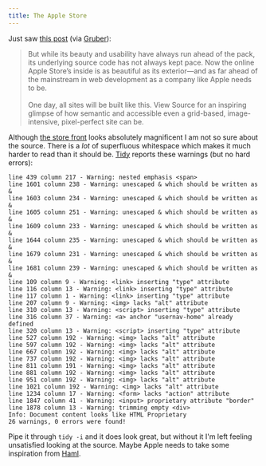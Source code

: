 ```yaml
---
title: The Apple Store
---
```


Just saw [this post](http://www.zeldman.com/2007/09/27/something-new-at-apple-store/) (via [Gruber](http://daringfireball.net/)):

> But while its beauty and usability have always run ahead of the pack, its underlying source code has not always kept pace. Now the online Apple Store’s inside is as beautiful as its exterior—and as far ahead of the mainstream in web development as a company like Apple needs to be.\
> \
> One day, all sites will be built like this. View Source for an inspiring glimpse of how semantic and accessible even a grid-based, image-intensive, pixel-perfect site can be.

Although [the store front](http://store.apple.com/) looks absolutely magnificent I am not so sure about the source. There is a *lot* of superfluous whitespace which makes it much harder to read than it should be. [Tidy](http://www.wincent.com/knowledge-base/Tidy) reports these warnings (but no hard errors):

    line 439 column 217 - Warning: nested emphasis <span>
    line 1601 column 238 - Warning: unescaped & which should be written as &
    line 1603 column 234 - Warning: unescaped & which should be written as &
    line 1605 column 251 - Warning: unescaped & which should be written as &
    line 1609 column 233 - Warning: unescaped & which should be written as &
    line 1644 column 235 - Warning: unescaped & which should be written as &
    line 1679 column 231 - Warning: unescaped & which should be written as &
    line 1681 column 239 - Warning: unescaped & which should be written as &
    line 109 column 9 - Warning: <link> inserting "type" attribute
    line 116 column 13 - Warning: <link> inserting "type" attribute
    line 117 column 1 - Warning: <link> inserting "type" attribute
    line 207 column 9 - Warning: <img> lacks "alt" attribute
    line 310 column 13 - Warning: <script> inserting "type" attribute
    line 316 column 37 - Warning: <a> anchor "usernav-home" already defined
    line 320 column 13 - Warning: <script> inserting "type" attribute
    line 527 column 192 - Warning: <img> lacks "alt" attribute
    line 597 column 192 - Warning: <img> lacks "alt" attribute
    line 667 column 192 - Warning: <img> lacks "alt" attribute
    line 737 column 192 - Warning: <img> lacks "alt" attribute
    line 811 column 191 - Warning: <img> lacks "alt" attribute
    line 881 column 192 - Warning: <img> lacks "alt" attribute
    line 951 column 192 - Warning: <img> lacks "alt" attribute
    line 1021 column 192 - Warning: <img> lacks "alt" attribute
    line 1234 column 17 - Warning: <form> lacks "action" attribute
    line 1847 column 41 - Warning: <input> proprietary attribute "border"
    line 1878 column 13 - Warning: trimming empty <div>
    Info: Document content looks like HTML Proprietary
    26 warnings, 0 errors were found!

Pipe it through `tidy -i` and it does look great, but without it I'm left feeling unsatisfied looking at the source. Maybe Apple needs to take some inspiration from [Haml](http://www.wincent.com/knowledge-base/Haml).
